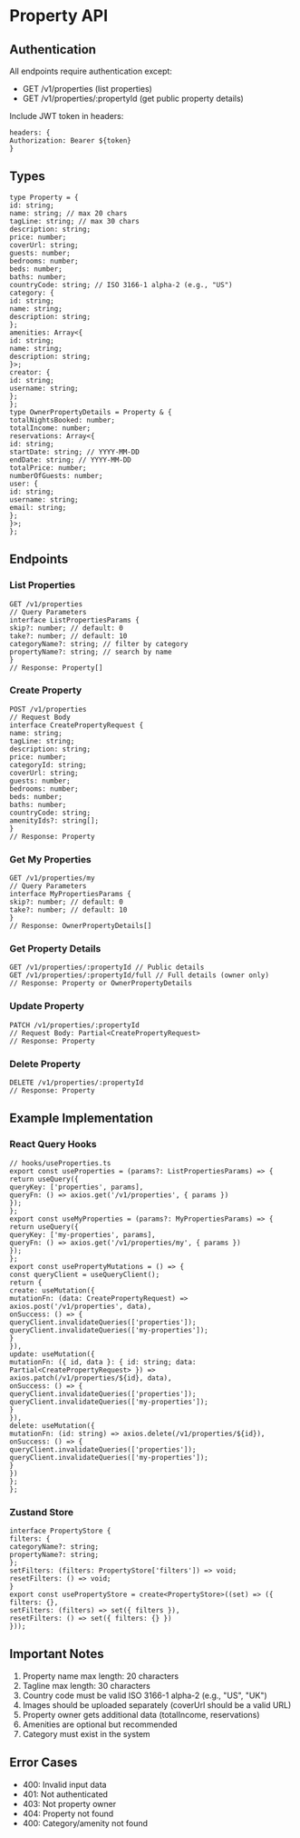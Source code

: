 # Property API

## Authentication

All endpoints require authentication except:

- GET /v1/properties (list properties)
- GET /v1/properties/:propertyId (get public property details)

Include JWT token in headers:

```
headers: {
Authorization: Bearer ${token}
}
```

## Types

```
type Property = {
id: string;
name: string; // max 20 chars
tagLine: string; // max 30 chars
description: string;
price: number;
coverUrl: string;
guests: number;
bedrooms: number;
beds: number;
baths: number;
countryCode: string; // ISO 3166-1 alpha-2 (e.g., "US")
category: {
id: string;
name: string;
description: string;
};
amenities: Array<{
id: string;
name: string;
description: string;
}>;
creator: {
id: string;
username: string;
};
};
type OwnerPropertyDetails = Property & {
totalNightsBooked: number;
totalIncome: number;
reservations: Array<{
id: string;
startDate: string; // YYYY-MM-DD
endDate: string; // YYYY-MM-DD
totalPrice: number;
numberOfGuests: number;
user: {
id: string;
username: string;
email: string;
};
}>;
};
```

## Endpoints

### List Properties

```
GET /v1/properties
// Query Parameters
interface ListPropertiesParams {
skip?: number; // default: 0
take?: number; // default: 10
categoryName?: string; // filter by category
propertyName?: string; // search by name
}
// Response: Property[]
```

### Create Property

```
POST /v1/properties
// Request Body
interface CreatePropertyRequest {
name: string;
tagLine: string;
description: string;
price: number;
categoryId: string;
coverUrl: string;
guests: number;
bedrooms: number;
beds: number;
baths: number;
countryCode: string;
amenityIds?: string[];
}
// Response: Property
```

### Get My Properties

```
GET /v1/properties/my
// Query Parameters
interface MyPropertiesParams {
skip?: number; // default: 0
take?: number; // default: 10
}
// Response: OwnerPropertyDetails[]
```

### Get Property Details

```
GET /v1/properties/:propertyId // Public details
GET /v1/properties/:propertyId/full // Full details (owner only)
// Response: Property or OwnerPropertyDetails
```

### Update Property

```
PATCH /v1/properties/:propertyId
// Request Body: Partial<CreatePropertyRequest>
// Response: Property
```

### Delete Property

```
DELETE /v1/properties/:propertyId
// Response: Property
```

## Example Implementation

### React Query Hooks

```
// hooks/useProperties.ts
export const useProperties = (params?: ListPropertiesParams) => {
return useQuery({
queryKey: ['properties', params],
queryFn: () => axios.get('/v1/properties', { params })
});
};
export const useMyProperties = (params?: MyPropertiesParams) => {
return useQuery({
queryKey: ['my-properties', params],
queryFn: () => axios.get('/v1/properties/my', { params })
});
};
export const usePropertyMutations = () => {
const queryClient = useQueryClient();
return {
create: useMutation({
mutationFn: (data: CreatePropertyRequest) =>
axios.post('/v1/properties', data),
onSuccess: () => {
queryClient.invalidateQueries(['properties']);
queryClient.invalidateQueries(['my-properties']);
}
}),
update: useMutation({
mutationFn: ({ id, data }: { id: string; data: Partial<CreatePropertyRequest> }) =>
axios.patch(/v1/properties/${id}, data),
onSuccess: () => {
queryClient.invalidateQueries(['properties']);
queryClient.invalidateQueries(['my-properties']);
}
}),
delete: useMutation({
mutationFn: (id: string) => axios.delete(/v1/properties/${id}),
onSuccess: () => {
queryClient.invalidateQueries(['properties']);
queryClient.invalidateQueries(['my-properties']);
}
})
};
};
```

### Zustand Store

```
interface PropertyStore {
filters: {
categoryName?: string;
propertyName?: string;
};
setFilters: (filters: PropertyStore['filters']) => void;
resetFilters: () => void;
}
export const usePropertyStore = create<PropertyStore>((set) => ({
filters: {},
setFilters: (filters) => set({ filters }),
resetFilters: () => set({ filters: {} })
}));
```

## Important Notes

1. Property name max length: 20 characters
2. Tagline max length: 30 characters
3. Country code must be valid ISO 3166-1 alpha-2 (e.g., "US", "UK")
4. Images should be uploaded separately (coverUrl should be a valid URL)
5. Property owner gets additional data (totalIncome, reservations)
6. Amenities are optional but recommended
7. Category must exist in the system

## Error Cases

- 400: Invalid input data
- 401: Not authenticated
- 403: Not property owner
- 404: Property not found
- 400: Category/amenity not found
